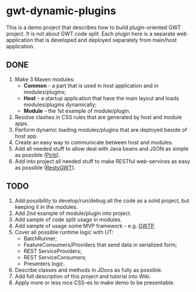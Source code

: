 gwt-dynamic-plugins
===================

This is a demo project that describes how to build plugin-oriented GWT project. It is not about GWT code split.
Each plugin here is a separate web application that is developed and deployed separately from main/host application.

DONE
----

1. Make 3 Maven modules:
	* __Common__ - a part that is used in host application and in modules/plugins;
	* __Host__ - a startup application that have the main layout and loads modules/plugins dynamically;
	* __Module__ -  the 1st example of module/plugin.
2. Resolve clashes in CSS rules that are generated by host and module apps.
3. Perform dynamic loading modules/plugins that are deployed beside of host app.  
4. Create an easy way to communicate between host and modules. 
5. Add all needed stuff to allow deal with Java beans and JSON as simple as possible
   ([Piriti](https://github.com/hpehl/piriti)).
6. Add into project all needed stuff to make RESTful web-services as easy as possible
   ([RestyGWT](http://restygwt.fusesource.org/)).

TODO
----

1. Add possibility to develop/run/debug all the code as a solid project, but keeping it in the modules.
2. Add 2nd example of module/plugin into project.
3. Add sample of code split usage in modules.
4. Add sample of usage some MVP framework - e.g. [GWTP](https://github.com/ArcBees/GWTP).
5. Cover all possible runtime logic with UT:
	* BatchRunner;
	* FeatureConsumers/Providers that send data in serialized form;
	* REST ServiceProviders;
	* REST ServiceConsumers;
	* Presenters logic.
6. Describe classes and methods in JDocs as fully as possible.
7. Add full description of this project and tutorial into Wiki.
8. Apply more or less nice CSS-es to make demo to be presentable.

